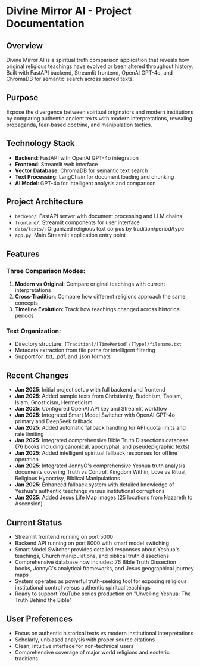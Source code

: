# Divine Mirror AI - Project Documentation

## Overview
Divine Mirror AI is a spiritual truth comparison application that reveals how original religious teachings have evolved or been altered throughout history. Built with FastAPI backend, Streamlit frontend, OpenAI GPT-4o, and ChromaDB for semantic search across sacred texts.

## Purpose
Expose the divergence between spiritual originators and modern institutions by comparing authentic ancient texts with modern interpretations, revealing propaganda, fear-based doctrine, and manipulation tactics.

## Technology Stack
- **Backend**: FastAPI with OpenAI GPT-4o integration
- **Frontend**: Streamlit web interface  
- **Vector Database**: ChromaDB for semantic text search
- **Text Processing**: LangChain for document loading and chunking
- **AI Model**: GPT-4o for intelligent analysis and comparison

## Project Architecture
- `backend/`: FastAPI server with document processing and LLM chains
- `frontend/`: Streamlit components for user interface
- `data/texts/`: Organized religious text corpus by tradition/period/type
- `app.py`: Main Streamlit application entry point

## Features
### Three Comparison Modes:
1. **Modern vs Original**: Compare original teachings with current interpretations
2. **Cross-Tradition**: Compare how different religions approach the same concepts  
3. **Timeline Evolution**: Track how teachings changed across historical periods

### Text Organization:
- Directory structure: `[Tradition]/[TimePeriod]/[Type]/filename.txt`
- Metadata extraction from file paths for intelligent filtering
- Support for .txt, .pdf, and .json formats

## Recent Changes
- **Jan 2025**: Initial project setup with full backend and frontend
- **Jan 2025**: Added sample texts from Christianity, Buddhism, Taoism, Islam, Gnosticism, Hermeticism
- **Jan 2025**: Configured OpenAI API key and Streamlit workflow
- **Jan 2025**: Integrated Smart Model Switcher with OpenAI GPT-4o primary and DeepSeek fallback
- **Jan 2025**: Added automatic fallback handling for API quota limits and rate limiting
- **Jan 2025**: Integrated comprehensive Bible Truth Dissections database (76 books including canonical, apocryphal, and pseudepigraphic texts)
- **Jan 2025**: Added intelligent spiritual fallback responses for offline operation
- **Jan 2025**: Integrated JonnyG's comprehensive Yeshua truth analysis documents covering Truth vs Control, Kingdom Within, Love vs Ritual, Religious Hypocrisy, Biblical Manipulations
- **Jan 2025**: Enhanced fallback system with detailed knowledge of Yeshua's authentic teachings versus institutional corruptions
- **Jan 2025**: Added Jesus Life Map images (25 locations from Nazareth to Ascension)

## Current Status
- Streamlit frontend running on port 5000
- Backend API running on port 8000 with smart model switching
- Smart Model Switcher provides detailed responses about Yeshua's teachings, Church manipulations, and biblical truth dissections
- Comprehensive database now includes: 76 Bible Truth Dissection books, JonnyG's analytical frameworks, and Jesus geographical journey maps
- System operates as powerful truth-seeking tool for exposing religious institutional control versus authentic spiritual teachings
- Ready to support YouTube series production on "Unveiling Yeshua: The Truth Behind the Bible"

## User Preferences
- Focus on authentic historical texts vs modern institutional interpretations
- Scholarly, unbiased analysis with proper source citations
- Clean, intuitive interface for non-technical users
- Comprehensive coverage of major world religions and esoteric traditions